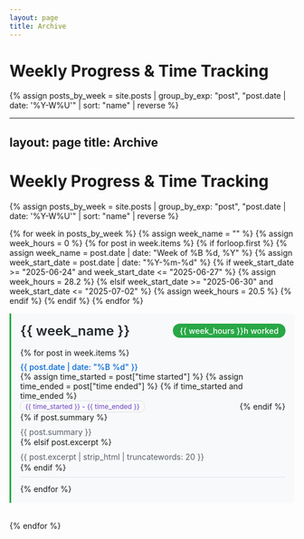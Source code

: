 ```yaml
---
layout: page
title: Archive
---
```


# Weekly Progress & Time Tracking

<!-- All posts organized by week with hours worked calculation. -->

{% assign posts_by_week = site.posts | group_by_exp: "post", "post.date | date: '%Y-W%U'" | sort: "name" | reverse %}

---
layout: page
title: Archive
---

# Weekly Progress & Time Tracking

<!-- All posts organized by week with hardcoded hours worked. -->

{% assign posts_by_week = site.posts | group_by_exp: "post", "post.date | date: '%Y-W%U'" | sort: "name" | reverse %}

{% for week in posts_by_week %}
  {% assign week_name = "" %}
  {% assign week_hours = 0 %}
  {% for post in week.items %}
    {% if forloop.first %}
      {% assign week_name = post.date | date: "Week of %B %d, %Y" %}
      <!-- Hardcoded weekly hours - TODO: Calculate automatically -->
      {% assign week_start_date = post.date | date: "%Y-%m-%d" %}
      {% if week_start_date >= "2025-06-24" and week_start_date <= "2025-06-27" %}
        {% assign week_hours = 28.2 %}
      {% elsif week_start_date >= "2025-06-30" and week_start_date <= "2025-07-02" %}
        {% assign week_hours = 20.5 %}
      {% endif %}
    {% endif %}
  {% endfor %}
  
  <div class="week-group" style="margin-bottom: 2rem; padding: 1rem; border-left: 3px solid #28a745; background: #f8f9fa; border-radius: 0 6px 6px 0;">
    <div style="display: flex; justify-content: space-between; align-items: center; margin-bottom: 1rem; flex-wrap: wrap;">
      <h2 style="margin: 0; color: #24292e; font-size: 1.5rem; font-weight: 600;">
        {{ week_name }}
      </h2>
      <div style="background: #28a745; color: white; padding: 0.25rem 0.75rem; border-radius: 12px; font-size: 0.875rem; font-weight: 500; margin-left: 1rem;">
        {{ week_hours }}h worked
      </div>
    </div>
    <ul style="list-style: none; padding: 0; margin: 0;">
      {% for post in week.items %}
        <li style="margin-bottom: 0.75rem; padding: 0.5rem 0; border-bottom: 1px solid #e1e4e8;">
          <div style="display: flex; justify-content: space-between; align-items: center; flex-wrap: wrap;">
            <a href="{{ site.baseurl }}{{ post.url }}" 
               style="text-decoration: none; color: #0366d6; font-weight: 500; flex: 1; margin-right: 1rem;"
               onmouseover="this.style.color='#0056b3'" 
               onmouseout="this.style.color='#0366d6'">
              {{ post.date | date: "%B %d" }}
            </a>
            {% assign time_started = post["time started"] %}
            {% assign time_ended = post["time ended"] %}
            {% if time_started and time_ended %}
              <span style="color: #6f42c1; font-size: 0.75rem; white-space: nowrap; background: #f8f9fa; padding: 0.125rem 0.5rem; border-radius: 8px; border: 1px solid #e1e4e8;">
                {{ time_started }} - {{ time_ended }}
              </span>
            {% endif %}
          </div>
          {% if post.summary %}
            <p style="margin: 0.5rem 0 0 0; color: #586069; font-size: 0.875rem; line-height: 1.4;">
              {{ post.summary }}
            </p>
          {% elsif post.excerpt %}
            <p style="margin: 0.5rem 0 0 0; color: #586069; font-size: 0.875rem; line-height: 1.4;">
              {{ post.excerpt | strip_html | truncatewords: 20 }}
            </p>
          {% endif %}
        </li>
      {% endfor %}
    </ul>
  </div>
{% endfor %}

<!-- <div style="text-align: center; margin-top: 3rem; padding: 2rem; background: #f6f8fa; border-radius: 8px;">
  <p style="margin: 0; color: #586069; font-size: 0.875rem;">
    📚 <strong>{{ site.posts.size }}</strong> posts and counting...
  </p>
  <p style="margin: 0.5rem 0 0 0; color: #586069; font-size: 0.875rem;">
    Follow the journey from Day 0 to building the future of AI-powered solutions.
  </p>
</div> -->